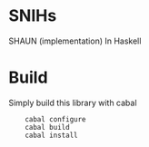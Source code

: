 # SNIHs
SHAUN (implementation) In Haskell

# Build
Simply build this library with cabal

```
    cabal configure
    cabal build
    cabal install
```